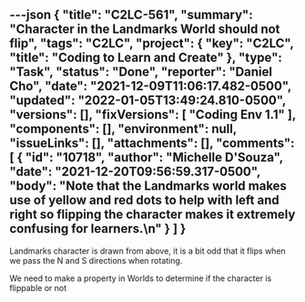 ---json
{
  "title": "C2LC-561",
  "summary": "Character in the Landmarks World should not flip",
  "tags": "C2LC",
  "project": {
    "key": "C2LC",
    "title": "Coding to Learn and Create"
  },
  "type": "Task",
  "status": "Done",
  "reporter": "Daniel Cho",
  "date": "2021-12-09T11:06:17.482-0500",
  "updated": "2022-01-05T13:49:24.810-0500",
  "versions": [],
  "fixVersions": [
    "Coding Env 1.1"
  ],
  "components": [],
  "environment": null,
  "issueLinks": [],
  "attachments": [],
  "comments": [
    {
      "id": "10718",
      "author": "Michelle D'Souza",
      "date": "2021-12-20T09:56:59.317-0500",
      "body": "Note that the Landmarks world makes use of yellow and red dots to help with left and right so flipping the character makes it extremely confusing for learners.\n"
    }
  ]
}
---
Landmarks character is drawn from above, it is a bit odd that it flips when we pass the N and S directions when rotating.

We need to make a property in Worlds to determine if the character is flippable or not 

        
